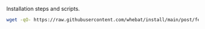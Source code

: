 Installation steps and scripts.

```bash
wget -qO- https://raw.githubusercontent.com/whebat/install/main/post/fedora.sh | sh
```
